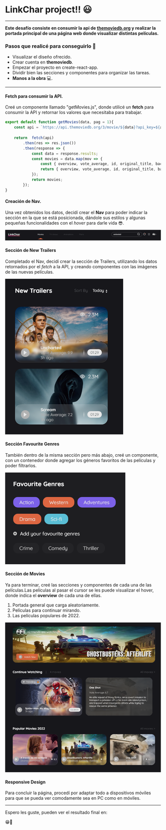 # LinkChar project!! 😃
---

**Este desafío consiste en consumir la api de [themoviedb.org](https://www.themoviedb.org/) y realizar la portada principal de una página web donde visualizar distintas películas.**

### Pasos que realicé para conseguirlo 👀
* Visualizar el diseño ofrecido.
* Crear cuenta en **themoviedb**.
* Empezar el proyecto en create-react-app.
* Dividir bien las secciones y componentes para organizar las tareas.
* **Manos a la obra** 💻.

---

#### Fetch para consumir la API.
Creé un componente llamado "getMovies.js", donde utilicé un **fetch** para consumir la API y retornar los valores que necesitaba para trabajar.

```javascript
export default function getMovies(data, pag = 1){
    const api = `https://api.themoviedb.org/3/movie/${data}?api_key=${apiKey}&language=en-US&page=${pag}`

    return  fetch(api)
        .then(res => res.json())
        .then(response => {
            const data = response.results;
            const movies = data.map(mov => {
                const { overview, vote_average, id, original_title, backdrop_path, genre_ids, poster_path } = mov;
                return { overview, vote_average, id, original_title, backdrop_path, genre_ids, poster_path };
            });
            return movies;
        });
}
```

#### Creación de Nav.
Una vez obtenidos los datos, decidí crear el **Nav** para poder indicar la sección en la que se está posicionada, dándole sus estilos y algunas pequeñas funcionalidades con el *hover* para darle vida 😎.

![Nav](./public/Nav.png)

#### Sección de New Trailers
Completado el Nav, decidí crear la sección de Trailers, utilizando los datos retornados por el *fetch* a la API, y creando componentes con las imágenes de las nuevas películas.

![newTrailers](/public/newTrailers.png)

#### Sección Favourite Genres
También dentro de la misma sección pero más abajo, creé un componente, con un contenedor donde agregar los géneros favoritos de las películas y poder filtrarlos.

![FavouriteGenres](/public/FavouriteGenres.png)

#### Sección de Movies
Ya para terminar, creé las secciones y componentes de cada una de las películas.Las películas al pasar el cursor se les puede visualizar el hover, donde indica el **overview** de cada una de ellas.

1. Portada general que carga aleatoriamente.
2. Películas para continuar mirando.
3. Las películas populares de 2022.

![Movies](/public/Movies.png)

#### Responsive Design
Para concluir la página, procedí por adaptar todo a dispositivos móviles para que se pueda ver comodamente sea en PC como en móviles.

---
Espero les guste, pueden ver el resultado final en:

😁👀